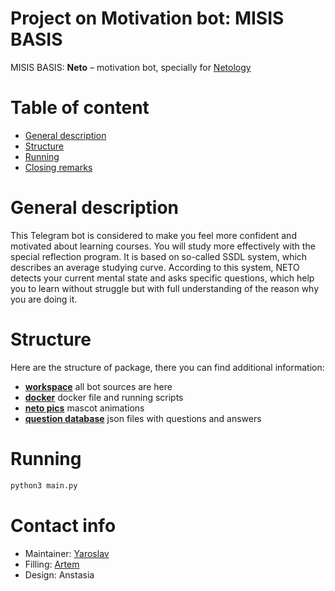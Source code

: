 # Project on Motivation bot: MISIS BASIS

MISIS BASIS: **Neto** – motivation bot, specially for [Netology](https://netology.ru)

# Table of content
-  [General description](#general-description)
-  [Structure](#struct)
-  [Running](#running)
-  [Closing remarks](#contact)

# General description <a name="general-description"></a>
This Telegram bot is considered to make you feel more confident and motivated about learning courses.
You will study more effectively with the special reflection program.
It is based on so-called SSDL system, which describes an average studying curve.
According to this system, NETO detects your current mental state and asks specific questions,
which help you to learn without struggle but with full understanding of the reason
why you are doing it.
# Structure <a name="struct"></a>
Here are the structure of package, there you can find additional information:
- [**workspace**](workspace) all bot sources are here
- [**docker**](docker) docker file and running scripts
- [**neto pics**](workspace/neto_pics) mascot animations
- [**question database**](workspace/question_base) json files with questions and answers

# Running <a name="running"></a>
```bash
python3 main.py
```
# Contact info <a name="contact"></a>
- Maintainer: [Yaroslav](https://github.com/atokagzx)
- Filling: [Artem](https://github.com/cymdaspec)
- Design: Anstasia
